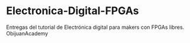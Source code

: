 # Electronica-Digital-FPGAs
 Entregas del tutorial de Electrónica digital para makers con FPGAs libres. ObijuanAcademy
